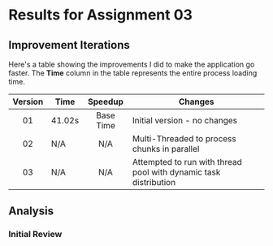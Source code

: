 # Results for Assignment 03

## Improvement Iterations

Here's a table showing the improvements I did to make the application go faster.  The **Time** column in the table represents the entire process loading time.

| Version | Time | Speedup | Changes |
| :-----: | ---- | :-----: | ------- |
| 01 | 41.02s | Base Time | Initial version - no changes |
| 02 | N/A | N/A | Multi-Threaded to process chunks in parallel |
| 03 | N/A | N/A | Attempted to run with thread pool with dynamic task distribution

## Analysis

### Initial Review



